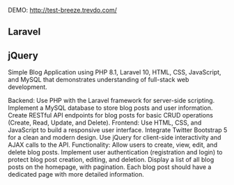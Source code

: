 
DEMO: http://test-breeze.trevdo.com/

## Laravel
## jQuery


Simple Blog Application using PHP 8.1, Laravel 10, HTML, CSS, JavaScript, and MySQL that demonstrates understanding of full-stack web development.


Backend:
Use PHP with the Laravel framework for server-side scripting.
Implement a MySQL database to store blog posts and user information.
Create RESTful API endpoints for blog posts for basic CRUD operations (Create, Read, Update, and Delete).
Frontend:
Use HTML, CSS, and JavaScript to build a responsive user interface.
Integrate Twitter Bootstrap 5 for a clean and modern design.
Use jQuery for client-side interactivity and AJAX calls to the API.
Functionality:
Allow users to create, view, edit, and delete blog posts.
Implement user authentication (registration and login) to protect blog post creation, editing, and deletion.
Display a list of all blog posts on the homepage, with pagination.
Each blog post should have a dedicated page with more detailed information.
